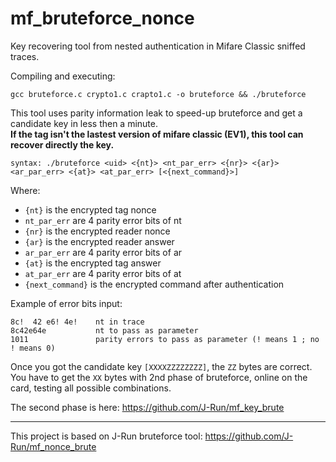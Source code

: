 # mf_bruteforce_nonce
Key recovering tool from nested authentication in Mifare Classic sniffed traces.

Compiling and executing:

	gcc bruteforce.c crypto1.c crapto1.c -o bruteforce && ./bruteforce

This tool uses parity information leak to speed-up bruteforce and get a candidate key in less then a minute.  
**If the tag isn't the lastest version of mifare classic (EV1), this tool can recover directly the key.**

	syntax: ./bruteforce <uid> <{nt}> <nt_par_err> <{nr}> <{ar}> <ar_par_err> <{at}> <at_par_err> [<{next_command}>]
	
Where:
* ``{nt}`` is the encrypted tag nonce
* ``nt_par_err`` are 4 parity error bits of nt
* ``{nr}`` is the encrypted reader nonce
* ``{ar}`` is the encrypted reader answer
* ``ar_par_err`` are 4 parity error bits of ar
* ``{at}`` is the encrypted tag answer
* ``at_par_err`` are 4 parity error bits of at
* ``{next_command}`` is the encrypted command after authentication

Example of error bits input:

	8c!  42 e6! 4e!    nt in trace
	8c42e64e           nt to pass as parameter
	1011               parity errors to pass as parameter (! means 1 ; no ! means 0)

Once you got the candidate key ``[XXXXZZZZZZZZ]``, the ``ZZ`` bytes are correct.  
You have to get the ``XX`` bytes with 2nd phase of bruteforce, online on the card, testing all possible combinations.

The second phase is here: https://github.com/J-Run/mf_key_brute

----

This project is based on J-Run bruteforce tool:
https://github.com/J-Run/mf_nonce_brute
